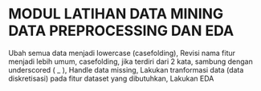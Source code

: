 # MODUL LATIHAN DATA MINING DATA PREPROCESSING DAN EDA
Ubah semua data menjadi lowercase (casefolding), Revisi nama fitur menjadi lebih umum, casefolding, jika terdiri dari 2 kata, sambung
dengan underscored ( _ ), Handle data missing, Lakukan tranformasi data (data diskretisasi) pada fitur dataset yang dibutuhkan, Lakukan EDA
